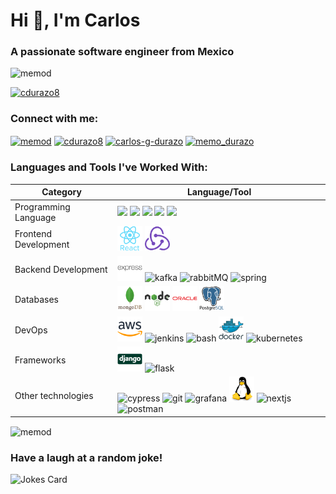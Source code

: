 # Hi 👋, I'm Carlos
### A passionate software engineer from Mexico

<p align="left"> <img src="https://komarev.com/ghpvc/?username=memod&label=Profile%20views&color=0e75b6&style=flat" alt="memod" /> </p>

<p align="left"> <a href="https://twitter.com/cdurazo8" target="blank"><img src="https://img.shields.io/twitter/follow/cdurazo8?logo=twitter&style=for-the-badge" alt="cdurazo8" /></a> </p>

<h3 align="left">Connect with me:</h3>
<p align="left">
<a href="https://dev.to/memod" target="blank"><img align="center" src="https://cdn.jsdelivr.net/npm/simple-icons@3.0.1/icons/dev-dot-to.svg" alt="memod" height="30" width="40" /></a>
<a href="https://twitter.com/cdurazo8" target="blank"><img align="center" src="https://cdn.jsdelivr.net/npm/simple-icons@3.0.1/icons/twitter.svg" alt="cdurazo8" height="30" width="40" /></a>
<a href="https://linkedin.com/in/carlos-g-durazo" target="blank"><img align="center" src="https://cdn.jsdelivr.net/npm/simple-icons@3.0.1/icons/linkedin.svg" alt="carlos-g-durazo" height="30" width="40" /></a>
<a href="https://instagram.com/memo_durazo" target="blank"><img align="center" src="https://cdn.jsdelivr.net/npm/simple-icons@3.0.1/icons/instagram.svg" alt="memo_durazo" height="30" width="40" /></a>
</p>


<h3 align="left">Languages and Tools I've Worked With:</h3>

| Category | Language/Tool |
| ----------- | ----------- |
| Programming Language | ![](https://raw.githubusercontent.com/devicons/devicon/master/icons/java/java-original.svg=40x40) ![](https://raw.githubusercontent.com/devicons/devicon/master/icons/javascript/javascript-original.svg=40x40) ![](https://raw.githubusercontent.com/devicons/devicon/master/icons/python/python-original.svg=40x40) ![](https://raw.githubusercontent.com/devicons/devicon/master/icons/scala/scala-original.svg=40x40) ![](https://raw.githubusercontent.com/devicons/devicon/master/icons/typescript/typescript-original.svg=40x40) |
| Frontend Development | <img src="https://raw.githubusercontent.com/devicons/devicon/master/icons/react/react-original-wordmark.svg" alt="react" width="40" height="40"/> <img src="https://raw.githubusercontent.com/devicons/devicon/master/icons/redux/redux-original.svg" alt="redux" width="40" height="40"/> |
| Backend Development | <img src="https://raw.githubusercontent.com/devicons/devicon/master/icons/express/express-original-wordmark.svg" alt="express" width="40" height="40"/> <img src="https://www.vectorlogo.zone/logos/apache_kafka/apache_kafka-icon.svg" alt="kafka" width="40" height="40"/> <img src="https://www.vectorlogo.zone/logos/rabbitmq/rabbitmq-icon.svg" alt="rabbitMQ" width="40" height="40"/> <img src="https://www.vectorlogo.zone/logos/springio/springio-icon.svg" alt="spring" width="40" height="40"/> |
| Databases | <img src="https://raw.githubusercontent.com/devicons/devicon/master/icons/mongodb/mongodb-original-wordmark.svg" alt="mongodb" width="40" height="40"/> <img src="https://raw.githubusercontent.com/devicons/devicon/master/icons/nodejs/nodejs-original-wordmark.svg" alt="nodejs" width="40" height="40"/> <img src="https://raw.githubusercontent.com/devicons/devicon/master/icons/oracle/oracle-original.svg" alt="oracle" width="40" height="40"/> <img src="https://raw.githubusercontent.com/devicons/devicon/master/icons/postgresql/postgresql-original-wordmark.svg" alt="postgresql" width="40" height="40"/> |
| DevOps | <img src="https://raw.githubusercontent.com/devicons/devicon/master/icons/amazonwebservices/amazonwebservices-original-wordmark.svg" alt="aws" width="40" height="40"/> <img src="https://www.vectorlogo.zone/logos/jenkins/jenkins-icon.svg" alt="jenkins" width="40" height="40"/> <img src="https://www.vectorlogo.zone/logos/gnu_bash/gnu_bash-icon.svg" alt="bash" width="40" height="40"/> <img src="https://raw.githubusercontent.com/devicons/devicon/master/icons/docker/docker-original-wordmark.svg" alt="docker" width="40" height="40"/> <img src="https://www.vectorlogo.zone/logos/kubernetes/kubernetes-icon.svg" alt="kubernetes" width="40" height="40"/> |
| Frameworks | <img src="https://raw.githubusercontent.com/devicons/devicon/master/icons/django/django-original.svg" alt="django" width="40" height="40"/> <img src="https://www.vectorlogo.zone/logos/pocoo_flask/pocoo_flask-icon.svg" alt="flask" width="40" height="40"/> |
| Other technologies | <img src="https://raw.githubusercontent.com/simple-icons/simple-icons/6e46ec1fc23b60c8fd0d2f2ff46db82e16dbd75f/icons/cypress.svg" alt="cypress" width="40" height="40"/> <img src="https://www.vectorlogo.zone/logos/git-scm/git-scm-icon.svg" alt="git" width="40" height="40"/> <img src="https://www.vectorlogo.zone/logos/grafana/grafana-icon.svg" alt="grafana" width="40" height="40"/> <img src="https://raw.githubusercontent.com/devicons/devicon/master/icons/linux/linux-original.svg" alt="linux" width="40" height="40"/> <img src="https://cdn.worldvectorlogo.com/logos/nextjs-3.svg" alt="nextjs" width="40" height="40"/> <img src="https://www.vectorlogo.zone/logos/getpostman/getpostman-icon.svg" alt="postman" width="40" height="40"/> |


<p><img align="center" src="https://github-readme-stats.vercel.app/api/top-langs?username=memod&show_icons=true&locale=en&layout=compact" alt="memod" /></p>

### Have a laugh at a random joke!
![Jokes Card](https://readme-jokes.vercel.app/api?theme=gradientBlue)
